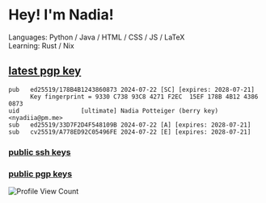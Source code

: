# Hey! I'm Nadia!

Languages: Python / Java / HTML / CSS / JS / LaTeX  
Learning: Rust / Nix


## [latest pgp key][latest-pgp]
```
pub   ed25519/178B4B1243860873 2024-07-22 [SC] [expires: 2028-07-21]
      Key fingerprint = 9330 C738 93C8 4271 F2EC  15EF 178B 4B12 4386 0873
uid                 [ultimate] Nadia Potteiger (berry key) <nyadiia@pm.me>
sub   ed25519/33D7F2D4F548109B 2024-07-22 [A] [expires: 2028-07-21]
sub   cv25519/A778ED92C05496FE 2024-07-22 [E] [expires: 2028-07-21]
```

### [public ssh keys][ssh-keys]  
### [public pgp keys][pgp-keys]

![Profile View Count](https://komarev.com/ghpvc/?username=nyadiia&color=ff0066&style=flat)

[ssh-keys]: https://github.com/nyadiia.keys
[pgp-keys]: https://github.com/nyadiia/nyadiia/tree/main/pub
[latest-pgp]: https://github.com/nyadiia/nyadiia/tree/main/pub/latest.asc
